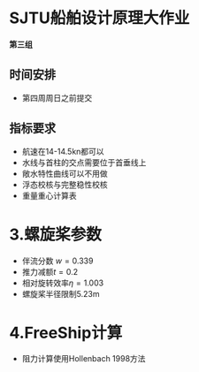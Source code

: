 # SJTU船舶设计原理大作业

**第三组**

## 时间安排

+ 第四周周日之前提交

## 指标要求

+ 航速在14-14.5kn都可以
+ 水线与首柱的交点需要位于首垂线上
+ 敞水特性曲线可以不用做
+ 浮态校核与完整稳性校核
+ 重量重心计算表

# 3.螺旋桨参数

+ 伴流分数 $w=0.339$
+ 推力减额$t=0.2$
+ 相对旋转效率$\eta=1.003$
+ 螺旋桨半径限制5.23m

# 4.FreeShip计算

+ 阻力计算使用Hollenbach 1998方法
